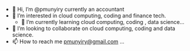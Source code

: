 - 👋 Hi, I’m @pmunyiry currently an accountant
- 👀 I’m interested in cloud computing, coding and finance tech.
  - 🌱 I’m currently learning cloud computing, coding , data science...
- 💞️ I’m looking to collaborate on cloud computing, coding and data science.
- 📫 How to reach me pmunyiry@gmail.com ...

<!---
pmunyiry/pmunyiry is a ✨ special ✨ repository because its `README.md` (this file) appears on your GitHub profile.
You can click the Preview link to take a look at your changes.
--->
